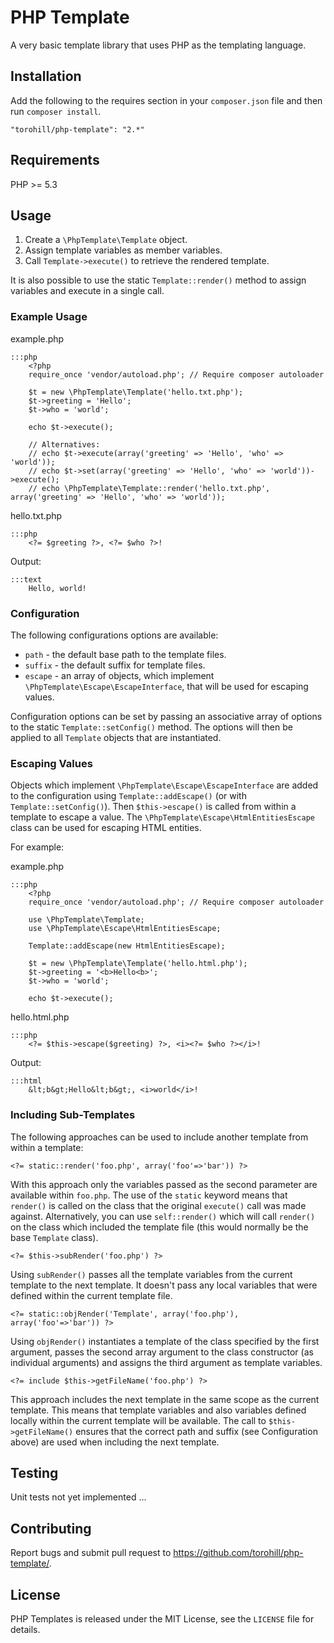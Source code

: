 # PHP Template

A very basic template library that uses PHP as the templating language.


## Installation

Add the following to the requires section in your `composer.json` file and then run `composer install`.

	"torohill/php-template": "2.*"


## Requirements

PHP >= 5.3


## Usage

1. Create a `\PhpTemplate\Template` object.
1. Assign template variables as member variables.
1. Call `Template->execute()` to retrieve the rendered template.

It is also possible to use the static `Template::render()` method to assign variables and execute in a single call.

###  Example Usage

example.php

	:::php
		<?php
		require_once 'vendor/autoload.php'; // Require composer autoloader

		$t = new \PhpTemplate\Template('hello.txt.php');
		$t->greeting = 'Hello';
		$t->who = 'world';

		echo $t->execute();

		// Alternatives:
		// echo $t->execute(array('greeting' => 'Hello', 'who' => 'world'));
		// echo $t->set(array('greeting' => 'Hello', 'who' => 'world'))->execute();
		// echo \PhpTemplate\Template::render('hello.txt.php', array('greeting' => 'Hello', 'who' => 'world'));

hello.txt.php

	:::php
		<?= $greeting ?>, <?= $who ?>!

Output:

	:::text
		Hello, world!

### Configuration

The following configurations options are available:

* `path` - the default base path to the template files.
* `suffix` - the default suffix for template files.
* `escape` - an array of objects, which implement `\PhpTemplate\Escape\EscapeInterface`, that will be used for escaping values.

Configuration options can be set by passing an associative array of options to the static `Template::setConfig()` method. The options will then be applied to all `Template` objects that are instantiated.

### Escaping Values

Objects which implement `\PhpTemplate\Escape\EscapeInterface` are added to the configuration using `Template::addEscape()` (or with `Template::setConfig()`). Then `$this->escape()` is called from within a template to escape a value. The `\PhpTemplate\Escape\HtmlEntitiesEscape` class can be used for escaping HTML entities.

For example:

example.php

	:::php
		<?php
		require_once 'vendor/autoload.php'; // Require composer autoloader

		use \PhpTemplate\Template;
		use \PhpTemplate\Escape\HtmlEntitiesEscape;

		Template::addEscape(new HtmlEntitiesEscape);

		$t = new \PhpTemplate\Template('hello.html.php');
		$t->greeting = '<b>Hello<b>';
		$t->who = 'world';

		echo $t->execute();

hello.html.php

	:::php
		<?= $this->escape($greeting) ?>, <i><?= $who ?></i>!

Output:

	:::html
		&lt;b&gt;Hello&lt;b&gt;, <i>world</i>!

### Including Sub-Templates

The following approaches can be used to include another template from within a template:

	<?= static::render('foo.php', array('foo'=>'bar')) ?>

With this approach only the variables passed as the second parameter are available within `foo.php`. The use of the `static` keyword means that `render()` is called on the class that the original `execute()` call was made against. Alternatively, you can use `self::render()` which will call `render()` on the class which included the template file (this would normally be the base `Template` class).

	<?= $this->subRender('foo.php') ?>

Using `subRender()` passes all the template variables from the current template to the next template. It doesn't pass any local variables that were defined within the current template file.

	<?= static::objRender('Template', array('foo.php'), array('foo'=>'bar')) ?>

Using `objRender()` instantiates a template of the class specified by the first argument, passes the second array argument to the class constructor (as individual arguments) and assigns the third argument as template variables.

	<?= include $this->getFileName('foo.php') ?>

This approach includes the next template in the same scope as the current template. This means that template variables and also variables defined locally within the current template will be available. The call to `$this->getFileName()` ensures that the correct path and suffix (see Configuration above) are used when including the next template.


## Testing

Unit tests not yet implemented ...


## Contributing

Report bugs and submit pull request to <https://github.com/torohill/php-template/>.


## License

PHP Templates is released under the MIT License, see the `LICENSE` file for details.
